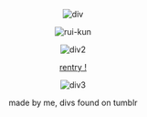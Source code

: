 <div align="center">

![div](https://64.media.tumblr.com/b91082e7b8e384662f323af6f6229b30/869370082876b2b8-43/s1280x1920/25b3471ced680af5f76ce8af6164bc6144e0ac7e.pnj)

![rui-kun](https://64.media.tumblr.com/d0d71c65b80074cc5f0af5fe93d40871/869370082876b2b8-d6/s640x960/1651b6f70b58cb0980a7cb10bba4c6c45226d8a1.pnj)

![div2](https://64.media.tumblr.com/7103b923719ff09232d320f6298ec795/e46e33158939ba6d-b0/s2048x3072/dc2fd6db217c794a0f3c45352d07662c553dd1e1.pnj)

[rentry !](https://rentry.co/vegetablesEw)


![div3](https://64.media.tumblr.com/172deb5872ced0e59fed82a82f34ec0a/962596485191520a-5f/s2048x3072/bcf4c49eb5f87c6f2191cafc9075b30aa50db98c.pnj)

made by me, divs found on tumblr

